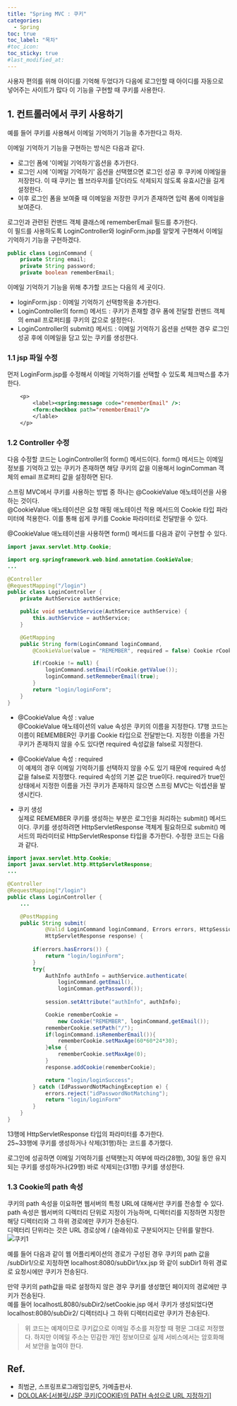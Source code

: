 ```yaml
---
title: "Spring MVC : 쿠키"
categories:
  - Spring
toc: true
toc_label: "목차"
#toc_icon:
toc_sticky: true
#last_modified_at:
---
```


사용자 편의를 위해 아이디를 기억해 두었다가 다음에 로그인할 때 아이디를 자동으로 넣어주는 사이트가 많다 이 기능을 구현할 때 쿠키를 사용한다.

## 1. 컨트롤러에서 쿠키 사용하기
예를 들어 쿠키를 사용해서 이메일 기억하기 기능을 추가한다고 하자.

이메일 기억하기 기능을 구현하는 방식은 다음과 같다.
- 로그인 폼에 '이메일 기억하기'옵션을 추가한다.
- 로그인 시에 '이메일 기억하기' 옵션을 선택했으면 로그인 성공 후 쿠키에 이메일을 저장한다. 이 때 쿠키는 웹 브라우저를 닫더라도 삭제되지 않도록 유효시간을 길게 설정한다.
- 이후 로그인 폼을 보여줄 때 이메일을 저장한 쿠키가 존재하면 입력 폼에 이메일을 보여준다.

로그인과 관련된 컨맨드 객체 클래스에 rememberEmail 필드를 추가한다.\
이 필드를 사용하도록 LoginController와 loginForm.jsp를 알맞게 구현해서 이메일 기억하기 기능을 구현하겠다.

```java
public class LoginCommand {
    private String email;
    private String password;
    private boolean rememberEmail;
```
이메일 기억하기 기능을 위해 추가할 코드는 다음의 세 곳이다.
- loginForm.jsp : 이메일 기억하기 선택항목을 추가한다.
- LoginController의 form() 메서드 : 쿠키가 존재할 경우 폼에 전달할 컨맨드 객체의 email 프로퍼티를 쿠키의 값으로 설정한다.
- LoginController의 submit() 메서드 : 이메일 기억하기 옵션을 선택한 경우 로그인 성공 후에 이메일을 담고 있는 쿠키를 생성한다.

### 1.1 jsp 파일 수정
먼저  LoginForm.jsp를 수정해서 이메일 기억하기를 선택할 수 있도록 체크박스를 추가한다.
```jsp
    <p>
        <label><spring:message code="rememberEmail" />:
        <form:checkbox path="rememberEmail"/>
        </lable>
    </p>
```

### 1.2 Controller 수정
다음 수정할 코드는 LoginController의 form() 메서드이다. form() 메서드는 이메일 정보를 기억하고 있는 쿠키가 존재하면 해당 쿠키의 값을 이용해서 loginComman 객체의 email 프로퍼티 값을 설정하면 된다.

스프링 MVC에서 쿠키를 사용하는 방법 중 하나는 @CookieValue 애노테이션을 사용하는 것이다.\
@CookieValue 애노테이션은 요청 매핑 애노테이션 적용 메서드의 Cookie 타입 파라미터에 적용한다. 이를 통해 쉽게 쿠키를 Cookie 파라미터로 전달받을 수 있다.

@CookieValue 애노테이션을 사용하면 form() 메서드를 다음과 같이 구현할 수 있다.

```java
import javax.servlet.http.Cookie;

import org.springframework.web.bind.annotation.CookieValue;
...

@Controller
@RequestMapping("/login")
public class LoginController {
    private AuthService authService;

    public void setAuthService(AuthService authService) {
        this.authService = authService;
    }

    @GetMapping
    public String form(LoginCommand loginCommand,
        @CookieValue(value = "REMEMBER", required = false) Cookie rCookie) {

        if(rCookie != null) {
            loginCommand.setEmail(rCookie.getValue());
            loginCommand.setRemmeberEmail(true);
        }
        return "login/loginForm";
    }
}
```
- @CookieValue 속성 : value\
@CookieValue 애노테이션의 value 속성은 쿠키의 이름을 지정한다. 17행 코드는 이름이 REMEMBER인 쿠키를 Cookie 타입으로 전달받는다. 지정한 이름을 가진 쿠키가 존재하지 않을 수도 있다면 required 속성값을 false로 지정한다.

- @CookieValue 속성 : required\
이 예제의 경우 이메일 기억하기를 선택하지 않을 수도 있기 때문에 required 속성값을 false로 지정했다. required 속성의 기본 값은 true이다. required가 true인 상태에서 지정한 이름을 가진 쿠키가 존재하지 않으면 스프링 MVC는 익셉션을 발생시킨다.

- 쿠키 생성\
실제로 REMEMBER 쿠키를 생성하는 부분은 로그인을 처리하는 submit() 메서드이다. 쿠키를 생성하려면 HttpServletResponse 객체게 필요하므로 submit() 메서드의 파라미터로 HttpServletResponse 타입을 추가한다. 수정한 코드는 다음과 같다.

```java
import javax.servlet.http.Cookie;
import javax.servlet.http.HttpServletResponse;
...

@Controller
@RequestMapping("/login")
public class LoginController {
    ...

    @PostMapping
    public String submit(
            @Valid LoginCommand loginCommand, Errors errors, HttpSession session,
            HttpServletResponse response) {
        
        if(errors.hasErrors()) {
            return "login/loginForm";
        }
        try{
            AuthInfo authInfo = authService.authenticate(
                loginCommand.getEmail(),
                loginComman.getPassword());
            
            session.setAttribute("authInfo", authInfo);

            Cookie rememberCookie = 
                new Cookie("REMEMBER", loginCommand,getEmail());
            rememberCookie.setPath("/");
            if(loginCommand.isRememberEmail()){
                rememberCookie.setMaxAge(60*60*24*30);
            }else {
                rememberCookie.setMaxAge(0);
            }
            response.addCookie(rememberCookie);

            return "login/loginSuccess";
        } catch (IdPasswordNotMachingException e) {
            errors.reject("idPasswordNotMatching");
            return "login/loginForm"
        }
    }
}
```
13행에 HttpServletResponse 타입의 파라미터를 추가한다.\
25~33행에 쿠키를 생성하거나 삭제(31행)하는 코드를 추가했다.

로그인에 성공하면 이메일 기억하기를 선택햇는지 여부에 따라(28행), 30일 동안 유지되는 쿠키를 생성하거나(29행) 바로 삭제되는(31행) 쿠키를 생성한다.

### 1.3 Cookie의 path 속성
쿠키의 path 속성을 이요하면 웹서버의 특정 URL에 대해서만 쿠키를 전송할 수 있다.\
path 속성은 웹서버의 디렉터리 단위로 지정이 가능하며, 디렉터리를 지정하면 지정한 해당 디렉터리와 그 하위 경로에만 쿠키가 전송된다.\
디렉터리 단위라는 것은 URL 경로상에 / (슬래쉬)로 구분되어지는 단위를 말한다.
![쿠키1](https://user-images.githubusercontent.com/97718735/222897001-7283db49-a6eb-4861-bac8-bef072350059.png)

예를 들어 다음과 같이 웹 어플리케이션의 경로가 구성된 경우 쿠키의 path 값을 /subDir1/으로 지정하면 localhost:8080/subDir1/xx.jsp 와 같이 subDir1 하위 경로로 요청시에만 쿠키가 전송된다.

만약 쿠키의 path값을 따로 설정하지 않은 경우 쿠키를 생성했던 페이지의 경로에만 쿠키가 전송된다.\
예를 들어 localhostL8080/subDir2/setCookie.jsp 에서 쿠키가 생성되었다면 localhost:8080/subDir2/ 디렉터리나 그 하위 디렉터리로만 쿠키가 전송된다.

> 위 코드는 예제이므로 쿠키값으로 이메일 주소를 저장할 때 평문 그대로 저정했다. 하지만 이메일 주소는 민감한 개인 정보이므로 실제 서비스에서는 암호화해서 보안을 높여야 한다.

## Ref.
- 최범균, 스프링프로그래밍입문5, 가메출판사.
- [DOLOLAK-[서블릿/JSP 쿠키(COOKIE)의 PATH 속성으로 URL 지정하기]](https://dololak.tistory.com/546)